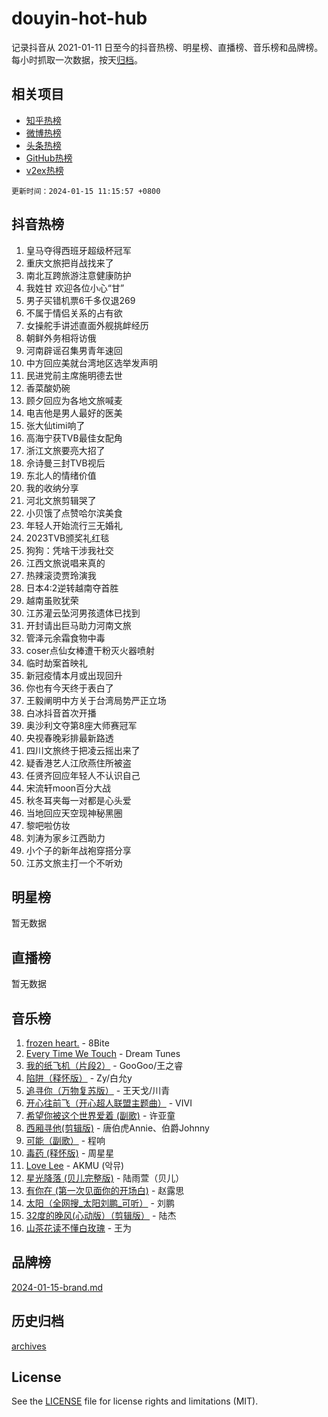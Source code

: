 # douyin-hot-hub

记录抖音从 2021-01-11 日至今的抖音热榜、明星榜、直播榜、音乐榜和品牌榜。每小时抓取一次数据，按天[归档](archives)。

## 相关项目

- [知乎热榜](https://github.com/lonnyzhang423/zhihu-hot-hub)
- [微博热榜](https://github.com/lonnyzhang423/weibo-hot-hub)
- [头条热榜](https://github.com/lonnyzhang423/toutiao-hot-hub)
- [GitHub热榜](https://github.com/lonnyzhang423/github-hot-hub)
- [v2ex热榜](https://github.com/lonnyzhang423/v2ex-hot-hub)


`更新时间：2024-01-15 11:15:57 +0800`

## 抖音热榜

1. 皇马夺得西班牙超级杯冠军
1. 重庆文旅把肖战找来了
1. 南北互跨旅游注意健康防护
1. 我姓甘 欢迎各位小心“甘”
1. 男子买错机票6千多仅退269
1. 不属于情侣关系的占有欲
1. 女操舵手讲述直面外舰挑衅经历
1. 朝鲜外务相将访俄
1. 河南辟谣召集男青年速回
1. 中方回应美就台湾地区选举发声明
1. 民进党前主席施明德去世
1. 香菜酸奶碗
1. 顾夕回应为各地文旅喊麦
1. 电吉他是男人最好的医美
1. 张大仙timi响了
1. 高海宁获TVB最佳女配角
1. 浙江文旅要亮大招了
1. 佘诗曼三封TVB视后
1. 东北人的情绪价值
1. 我的收纳分享
1. 河北文旅剪辑哭了
1. 小贝饿了点赞哈尔滨美食
1. 年轻人开始流行三无婚礼
1. 2023TVB颁奖礼红毯
1. 狗狗：凭啥干涉我社交
1. 江西文旅说唱来真的
1. 热辣滚烫贾玲演我
1. 日本4:2逆转越南夺首胜
1. 越南虽败犹荣
1. 江苏灌云坠河男孩遗体已找到
1. 开封请出巨马助力河南文旅
1. 管泽元余霜食物中毒
1. coser点仙女棒遭干粉灭火器喷射
1. 临时劫案首映礼
1. 新冠疫情本月或出现回升
1. 你也有今天终于表白了
1. 王毅阐明中方关于台湾局势严正立场
1. 白冰抖音首次开播
1. 奥沙利文夺第8座大师赛冠军
1. 央视春晚彩排最新路透
1. 四川文旅终于把凌云摇出来了
1. 疑香港艺人江欣燕住所被盗
1. 任贤齐回应年轻人不认识自己
1. 宋流轩moon百分大战
1. 秋冬耳夹每一对都是心头爱
1. 当地回应天空现神秘黑圈
1. 黎吧啦仿妆
1. 刘涛为家乡江西助力
1. 小个子的新年战袍穿搭分享
1. 江苏文旅主打一个不听劝

## 明星榜

暂无数据

## 直播榜

暂无数据

## 音乐榜

1. [frozen heart.](https://sf3-cdn-tos.douyinstatic.com/obj/tos-cn-ve-2774/oIIWJfyjIACZA9zQMtnJ6hQQhFC4vhCupoRBsO) - 8Bite
1. [Every Time We Touch](https://sf86-cdn-tos.douyinstatic.com/obj/tos-cn-ve-2774/ogN6lUKQeBBfEVhIOMikG1CcJjugxk1tztZyhP) - Dream Tunes
1. [我的纸飞机（片段2）](https://sf86-cdn-tos.douyinstatic.com/obj/tos-cn-ve-2774/oM2ZrKcg2CD5AeRB2gkeXOFB1IxAGJdZPazYHf) - GooGoo/王之睿
1. [陷阱（释怀版）](https://sf86-cdn-tos.douyinstatic.com/obj/tos-cn-ve-2774/oE8C21LeZrzKLDFfQYgMzx4GAIHageG5IzayY7) - Zy/白允y
1. [追寻你（万物复苏版）](https://sf6-cdn-tos.douyinstatic.com/obj/tos-cn-ve-2774/oYeAZJsbjIDit9APmBg8u6uDUQnHmoCf3gbo74) - 王天戈/川青
1. [开心往前飞（开心超人联盟主题曲）](https://sf86-cdn-tos.douyinstatic.com/obj/tos-cn-ve-2774/9d8fb7c82cf1421fb93a9fe925275e0a) - VIVI
1. [希望你被这个世界爱着 (副歌)](https://sf86-cdn-tos.douyinstatic.com/obj/tos-cn-ve-2774/oUHCmWQfZlE3QQBKBeD8rCFLpJzPgCpImhsxMt) - 许亚童
1. [西厢寻他(剪辑版)](https://sf3-cdn-tos.douyinstatic.com/obj/tos-cn-ve-2774/oUsAVfAQKlRNxEv5qxvIB8o5qmIWUcXbzJKJhw) - 唐伯虎Annie、伯爵Johnny
1. [可能（副歌）](https://sf3-cdn-tos.douyinstatic.com/obj/tos-cn-ve-2774/cde1731888894259b333569393c2fb51) - 程响
1. [毒药 (释怀版)](https://sf6-cdn-tos.douyinstatic.com/obj/tos-cn-ve-2774/oYILMEAzspdZBIzy4frJNB8ZHPHWAhiwowd4Ad) - 周星星
1. [Love Lee](https://sf86-cdn-tos.douyinstatic.com/obj/tos-cn-ve-2774/o05GbkJGbCBTdDnMtB0fwOYgkeZp23vrWQDQBS) - AKMU (악뮤)
1. [星光降落 (贝儿完整版)](https://sf3-cdn-tos.douyinstatic.com/obj/tos-cn-ve-2774/okwB9hAwyAtsFFkFBzAX1hOOfQuIoMNs0W2Mwr) - 陆雨萱（贝儿）
1. [有你在 (第一次见面你的开场白)](https://sf3-cdn-tos.douyinstatic.com/obj/tos-cn-ve-2774/oAthrQ3ClJBfI57uBoFEgNDYtNCZ0TSYQQfxQ0) - 赵露思
1. [太阳（全网搜_太阳刘鹏_可听）](https://sf6-cdn-tos.douyinstatic.com/obj/tos-cn-ve-2774/ogWbyIQnlBFImVbeDocRdCIYtBHlbJXgfZMvgz) - 刘鹏
1. [32度的晚风(心动版）（剪辑版）](https://sf86-cdn-tos.douyinstatic.com/obj/tos-cn-ve-2774/owNyabsyWdzUulxhoJfK8IBXgp0UMQAHpvGh2B) - 陆杰
1. [山茶花读不懂白玫瑰](https://sf6-cdn-tos.douyinstatic.com/obj/tos-cn-ve-2774/osfn8B7DktrRHEPJgPCfDbw7QDQEkwC16BxZg9) - 王为

## 品牌榜

[2024-01-15-brand.md](archives/2024-01-15-brand.md)

## 历史归档

[archives](archives)

## License

See the [LICENSE](LICENSE) file for license rights and limitations (MIT).
